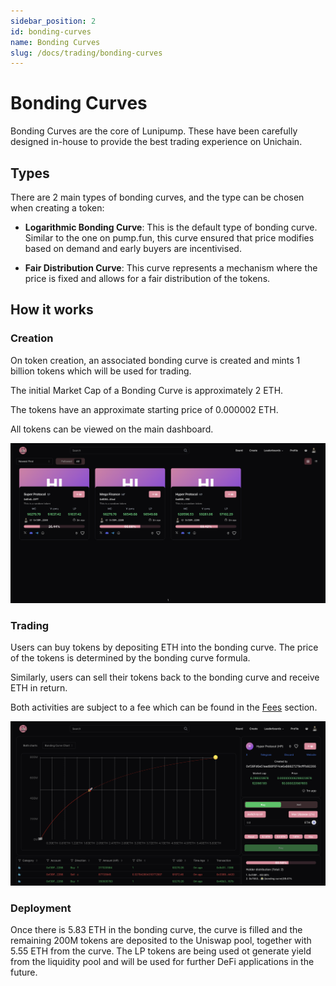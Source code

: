 ```yaml
---
sidebar_position: 2
id: bonding-curves
name: Bonding Curves
slug: /docs/trading/bonding-curves
---
```


# Bonding Curves

Bonding Curves are the core of Lunipump. These have been carefully designed in-house to provide the best trading experience on Unichain.

## Types

There are 2 main types of bonding curves, and the type can be chosen when creating a token:

- **Logarithmic Bonding Curve**: This is the default type of bonding curve. Similar to the one on pump.fun, this curve ensured that price modifies based on demand and early buyers are incentivised.

- **Fair Distribution Curve**: This curve represents a mechanism where the price is fixed and allows for a fair distribution of the tokens.

## How it works

### Creation

On token creation, an associated bonding curve is created and mints 1 billion tokens which will be used for trading.

The initial Market Cap of a Bonding Curve is approximately 2 ETH.

The tokens have an approximate starting price of 0.000002 ETH.

All tokens can be viewed on the main dashboard.

![Main Page](../../static/img/main_page.png)

### Trading

Users can buy tokens by depositing ETH into the bonding curve. The price of the tokens is determined by the bonding curve formula.

Similarly, users can sell their tokens back to the bonding curve and receive ETH in return.

Both activities are subject to a fee which can be found in the [Fees](/docs/trading/fees) section.

![Trading](../../static/img/bonding_curve.png)

### Deployment

Once there is 5.83 ETH in the bonding curve, the curve is filled and the remaining 200M tokens are deposited to the Uniswap pool, together with 5.55 ETH from the curve. The LP tokens are being used ot generate yield from the liquidity pool and will be used for further DeFi applications in the future.
